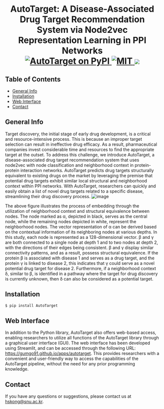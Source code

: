 <h1 align="center">
  AutoTarget: A Disease-Associated Drug Target Recommendation System via Node2vec Representation Learning in PPI Networks
  <br/>
    <a href="https://pypi.org/project/autotarget/">
        <img src="https://img.shields.io/badge/pypi-1.0.0.3-green" alt="AutoTarget on PyPI">
    </a>
    <a href="">
        <img src="https://img.shields.io/badge/license-MIT-blue" alt="MIT">
    </a>
    <a href="https://pepy.tech/project/autotarget">
        <img src="https://static.pepy.tech/badge/autotarget">
    </a>
</h1>

## Table of Contents

* [General Info](#general-info)
* [Installation](#installation)
* [Web Interface](#Web-Interface)
* [Contact](#Contact)

## General Info
Target discovery, the initial stage of early drug development, is a critical and resource-intensive process. This is because an improper target selection can result in ineffective drug efficacy. As a result, pharmaceutical companies invest considerable time and resources to find the appropriate target at the outset. To address this challenge, we introduce AutoTarget, a disease-associated drug target recommendation system that uses node2vec with node classification and neighborhood context in protein-protein interaction networks. AutoTarget predicts drug targets structurally equivalent to existing drugs on the market by leveraging the premise that potential drug targets exhibit similar local structural and neighborhood context within PPI networks. With AutoTarget, researchers can quickly and easily obtain a list of novel drug targets related to a specific disease, streamlining their drug discovery process.
![image](https://user-images.githubusercontent.com/65825773/218240443-4cca0afe-7e75-4e49-b3a9-01075fc55b5a.png)


The above figure illustrates the process of embedding through the utilization of neighborhood context and structural equivalence between nodes. The node marked as α, depicted in black, serves as the central node, while the remaining nodes depicted in white, represent the neighborhood nodes. The vector representation of α can be derived based on the contextual information of its neighboring nodes at various depths. In this study, each node is represented as a 128-dimensional vector. β and γ are both connected to a single node at depth 1 and to two nodes at depth 2, with the directions of their edges being consistent. β and γ display similar connectivity patterns, and as a result, possess structural equivalence. If the protein β is associated with disease 1 and serves as a drug target, and the protein γ is linked to disease 2, this indicates that γ could serve as a novel potential drug target for disease 2. Furthermore, if a neighborhood context δ, similar to β, is identified in a pathway where the target for drug discovery is currently unknown, then δ can also be considered as a potential target. 

## Installation
```bash
$ pip install AutoTarget
```

## Web Interface
In addition to the Python library, AutoTarget also offers web-based access, enabling researchers to utilize all functions of the AutoTarget library through a graphical user interface (GUI). The web interface has been developed using Streamlit, and can be accessed through the following URL: https://gumgo91.github.io/apps/autotarget. This provides researchers with a convenient and user-friendly way to access the capabilities of the AutoTarget pipeline, without the need for any prior programming knowledge.

## Contact
If you have any questions or suggestions, please contact us at hskong@snu.ac.kr.
